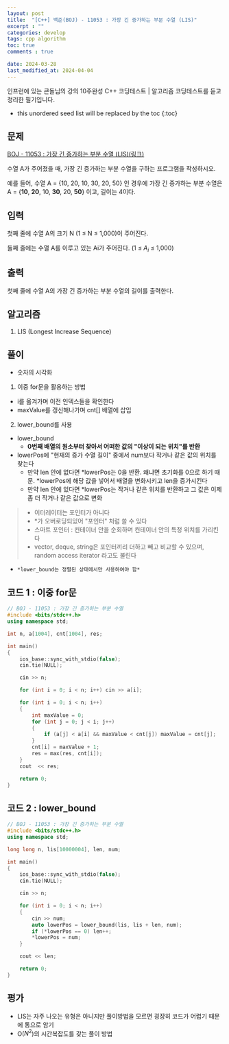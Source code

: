```yaml
---
layout: post
title:  "[C++] 백준(BOJ) - 11053 : 가장 긴 증가하는 부분 수열 (LIS)"
excerpt : ""
categories: develop
tags: cpp algorithm
toc: true
comments : true

date: 2024-03-28
last_modified_at: 2024-04-04
---
```

> <span style="font-size: 80%">
인프런에 있는 큰돌님의 강의 10주완성 C++ 코딩테스트 | 알고리즘 코딩테스트를 듣고 정리한 필기입니다.</span>

<!--more-->

* this unordered seed list will be replaced by the toc
{:toc}

## 문제 

[BOJ - 11053 : 가장 긴 증가하는 부분 수열 (LIS)(링크)](https://www.acmicpc.net/problem/11053) 

수열 A가 주어졌을 때, 가장 긴 증가하는 부분 수열을 구하는 프로그램을 작성하시오.

예를 들어, 수열 A = {10, 20, 10, 30, 20, 50} 인 경우에 가장 긴 증가하는 부분 수열은 A = {**10**, **20**, 10, **30**, 20, **50**} 이고, 길이는 4이다.

## 입력
첫째 줄에 수열 A의 크기 N (1 ≤ N ≤ 1,000)이 주어진다.

둘째 줄에는 수열 A를 이루고 있는 Ai가 주어진다. (1 ≤ $A_i$ ≤ 1,000)

## 출력
첫째 줄에 수열 A의 가장 긴 증가하는 부분 수열의 길이를 출력한다.

## 알고리즘
1. LIS (Longest Increase Sequence)

## 풀이
- 숫자의 시각화

1. 이중 for문을 활용하는 방법

- i를 옮겨가며 이전 인덱스들을 확인한다
- maxValue를 갱신해나가며 cnt[] 배열에 삽입

2. lower_bound를 사용
- lower_bound
  - **0번째 배열의 원소부터 찾아서 어떠한 값의 "이상이 되는 위치"를 반환**
- lowerPos에 "현재의 증가 수열 길이" 중에서 num보다 작거나 같은 값의 위치를 찾는다
  - 만약 len 안에 없다면 *lowerPos는 0을 반환. 왜냐면 초기화를 0으로 하기 때문. *lowerPos에 해당 값을 넣어서 배열을 변화시키고 len을 증가시킨다
  - 만약 len 안에 있다면 *lowerPos는 작거나 같은 위치를 반환하고 그 값은 이제 좀 더 작거나 같은 값으로 변화

> - 이터레이터는 포인터가 아니다
> - *가 오버로딩되있어 "포인터" 처럼 쓸 수 있다
> - 스마트 포인터 : 컨테이너 안을 순회하며 컨테이너 안의 특정 위치를 가리킨다
> - vector, deque, string은 포인터끼리 더하고 빼고 비교할 수 있으며, random access iterator 라고도 불린다

- `*lower_bound는 정렬된 상태에서만 사용하여야 함*`

## 코드 1 : 이중 for문
```cpp
// BOJ - 11053 : 가장 긴 증가하는 부분 수열
#include <bits/stdc++.h>
using namespace std;

int n, a[1004], cnt[1004], res;

int main()
{
	ios_base::sync_with_stdio(false);
	cin.tie(NULL);

	cin >> n;

	for (int i = 0; i < n; i++) cin >> a[i];

	for (int i = 0; i < n; i++)
	{
		int maxValue = 0;
		for (int j = 0; j < i; j++)
		{
			if (a[j] < a[i] && maxValue < cnt[j]) maxValue = cnt[j];
		}
		cnt[i] = maxValue + 1;
		res = max(res, cnt[i]);
	}
	cout  << res;

	return 0;
}
```

## 코드 2 : lower_bound
```cpp
// BOJ - 11053 : 가장 긴 증가하는 부분 수열
#include <bits/stdc++.h>
using namespace std;

long long n, lis[10000004], len, num;

int main()
{
	ios_base::sync_with_stdio(false);
	cin.tie(NULL);

	cin >> n;

	for (int i = 0; i < n; i++)
	{
		cin >> num;
		auto lowerPos = lower_bound(lis, lis + len, num);
		if (*lowerPos == 0) len++;
		*lowerPos = num;
	}

	cout << len;

	return 0;
}
```

## 평가  
- LIS는 자주 나오는 유형은 아니지만 풀이방법을 모르면 굉장히 코드가 어렵기 때문에 통으로 암기
- O($N^2$)의 시간복잡도를 갖는 풀이 방법